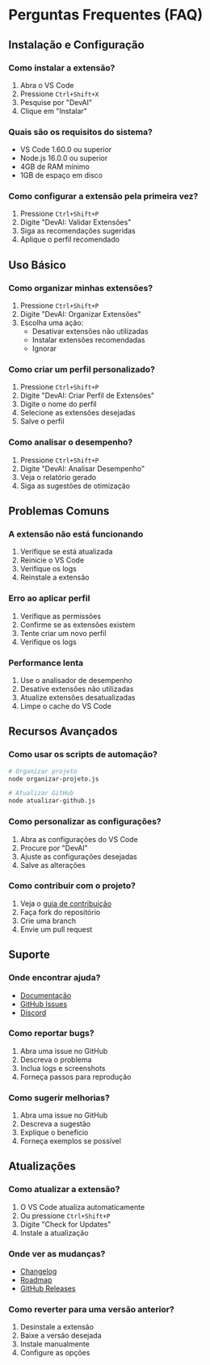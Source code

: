 # Perguntas Frequentes (FAQ)

## Instalação e Configuração

### Como instalar a extensão?

1. Abra o VS Code
2. Pressione `Ctrl+Shift+X`
3. Pesquise por "DevAI"
4. Clique em "Instalar"

### Quais são os requisitos do sistema?

-   VS Code 1.60.0 ou superior
-   Node.js 16.0.0 ou superior
-   4GB de RAM mínimo
-   1GB de espaço em disco

### Como configurar a extensão pela primeira vez?

1. Pressione `Ctrl+Shift+P`
2. Digite "DevAI: Validar Extensões"
3. Siga as recomendações sugeridas
4. Aplique o perfil recomendado

## Uso Básico

### Como organizar minhas extensões?

1. Pressione `Ctrl+Shift+P`
2. Digite "DevAI: Organizar Extensões"
3. Escolha uma ação:
    - Desativar extensões não utilizadas
    - Instalar extensões recomendadas
    - Ignorar

### Como criar um perfil personalizado?

1. Pressione `Ctrl+Shift+P`
2. Digite "DevAI: Criar Perfil de Extensões"
3. Digite o nome do perfil
4. Selecione as extensões desejadas
5. Salve o perfil

### Como analisar o desempenho?

1. Pressione `Ctrl+Shift+P`
2. Digite "DevAI: Analisar Desempenho"
3. Veja o relatório gerado
4. Siga as sugestões de otimização

## Problemas Comuns

### A extensão não está funcionando

1. Verifique se está atualizada
2. Reinicie o VS Code
3. Verifique os logs
4. Reinstale a extensão

### Erro ao aplicar perfil

1. Verifique as permissões
2. Confirme se as extensões existem
3. Tente criar um novo perfil
4. Verifique os logs

### Performance lenta

1. Use o analisador de desempenho
2. Desative extensões não utilizadas
3. Atualize extensões desatualizadas
4. Limpe o cache do VS Code

## Recursos Avançados

### Como usar os scripts de automação?

```bash
# Organizar projeto
node organizar-projeto.js

# Atualizar GitHub
node atualizar-github.js
```

### Como personalizar as configurações?

1. Abra as configurações do VS Code
2. Procure por "DevAI"
3. Ajuste as configurações desejadas
4. Salve as alterações

### Como contribuir com o projeto?

1. Veja o [guia de contribuição](CONTRIBUTING.md)
2. Faça fork do repositório
3. Crie uma branch
4. Envie um pull request

## Suporte

### Onde encontrar ajuda?

-   [Documentação](docs/)
-   [GitHub Issues](https://github.com/JoaoSantosCodes/start-devai/issues)
-   [Discord](https://discord.gg/devai)

### Como reportar bugs?

1. Abra uma issue no GitHub
2. Descreva o problema
3. Inclua logs e screenshots
4. Forneça passos para reprodução

### Como sugerir melhorias?

1. Abra uma issue no GitHub
2. Descreva a sugestão
3. Explique o benefício
4. Forneça exemplos se possível

## Atualizações

### Como atualizar a extensão?

1. O VS Code atualiza automaticamente
2. Ou pressione `Ctrl+Shift+P`
3. Digite "Check for Updates"
4. Instale a atualização

### Onde ver as mudanças?

-   [Changelog](CHANGELOG.md)
-   [Roadmap](ROADMAP.md)
-   [GitHub Releases](https://github.com/JoaoSantosCodes/start-devai/releases)

### Como reverter para uma versão anterior?

1. Desinstale a extensão
2. Baixe a versão desejada
3. Instale manualmente
4. Configure as opções
